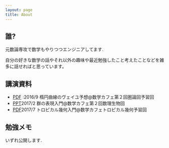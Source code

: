 ```yaml
---
layout: page
title: About
---
```


## 誰?
元数論専攻で数学もやりつつエンジニアしてます.

自分の好きな数学の話やそれ以外の趣味や最近勉強したこと考えたことなどを雑多に話せればと思っています。



## 講演資料
- [PDF](/pdf/WeilConj.pdf) :2016/9 楕円曲線のヴェイユ予想@数学カフェ第２回圏論回予習回 
- [PPT](https://www.slideshare.net/aripadic/crystalbasismodel)2017/2 群の表現入門@数学カフェ第２回数理生物回
- [PDF](/pdf/tropical.pdf)2017/7 トロピカル幾何入門@数学カフェトロピカル幾何予習回


## 勉強メモ
いずれ公開します.
